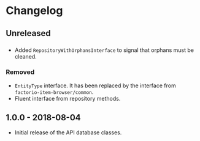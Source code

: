 # Changelog

## Unreleased

###

- Added `RepositoryWithOrphansInterface` to signal that orphans must be cleaned. 

### Removed

- `EntityType` interface. It has been replaced by the interface from `factorio-item-browser/common`.
- Fluent interface from repository methods.

## 1.0.0 - 2018-08-04

- Initial release of the API database classes.
